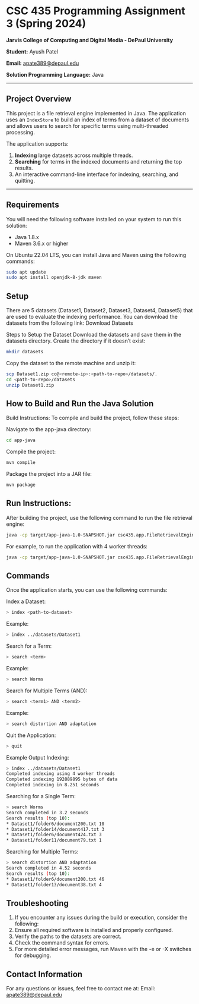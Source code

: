 # CSC 435 Programming Assignment 3 (Spring 2024)

**Jarvis College of Computing and Digital Media - DePaul University**

**Student:** Ayush Patel

**Email:** apate389@depaul.edu

**Solution Programming Language:** Java  

---

## Project Overview

This project is a file retrieval engine implemented in Java. The application uses an `IndexStore` to build an index of terms from a dataset of documents and allows users to search for specific terms using multi-threaded processing. 

The application supports:
1. **Indexing** large datasets across multiple threads.
2. **Searching** for terms in the indexed documents and returning the top results.
3. An interactive command-line interface for indexing, searching, and quitting.

---

## Requirements

You will need the following software installed on your system to run this solution:

- Java 1.8.x
- Maven 3.6.x or higher

On Ubuntu 22.04 LTS, you can install Java and Maven using the following commands:
```bash
sudo apt update
sudo apt install openjdk-8-jdk maven
```

## Setup
There are 5 datasets (Dataset1, Dataset2, Dataset3, Dataset4, Dataset5) that are used to evaluate the indexing performance. You can download the datasets from the following link:
Download Datasets

Steps to Setup the Dataset
Download the datasets and save them in the datasets directory. Create the directory if it doesn’t exist:

```bash
mkdir datasets
```


Copy the dataset to the remote machine and unzip it:
```bash
scp Dataset1.zip cc@<remote-ip>:<path-to-repo>/datasets/.
cd <path-to-repo>/datasets
unzip Dataset1.zip
```

## How to Build and Run the Java Solution
Build Instructions:
To compile and build the project, follow these steps:

Navigate to the app-java directory:

```bash
cd app-java
```
Compile the project:

```bash
mvn compile
```

Package the project into a JAR file:

```bash
mvn package
```

## Run Instructions:
After building the project, use the following command to run the file retrieval engine:

```bash
java -cp target/app-java-1.0-SNAPSHOT.jar csc435.app.FileRetrievalEngine <number of worker threads>
```


For example, to run the application with 4 worker threads:

```bash
java -cp target/app-java-1.0-SNAPSHOT.jar csc435.app.FileRetrievalEngine 4
```

## Commands
Once the application starts, you can use the following commands:

Index a Dataset:

```bash
> index <path-to-dataset>
```

Example:

```bash
> index ../datasets/Dataset1
```

Search for a Term:

```bash
> search <term>
```

Example:

```bash
> search Worms
```

Search for Multiple Terms (AND):

```bash
> search <term1> AND <term2>
```

Example:

```bash
> search distortion AND adaptation
```


Quit the Application:

```bash
> quit
```

Example Output
Indexing:
```bash
> index ../datasets/Dataset1
Completed indexing using 4 worker threads
Completed indexing 192889895 bytes of data
Completed indexing in 8.251 seconds
```

Searching for a Single Term:
```bash
> search Worms
Search completed in 3.2 seconds
Search results (top 10):
* Dataset1/folder6/document200.txt 10
* Dataset1/folder14/document417.txt 3
* Dataset1/folder6/document424.txt 3
* Dataset1/folder11/document79.txt 1
```

Searching for Multiple Terms:
```bash
> search distortion AND adaptation
Search completed in 4.52 seconds
Search results (top 10):
* Dataset1/folder6/document200.txt 46
* Dataset1/folder13/document38.txt 4
```

## Troubleshooting
1. If you encounter any issues during the build or execution, consider the following:
2. Ensure all required software is installed and properly configured.
3. Verify the paths to the datasets are correct.
4. Check the command syntax for errors.
5. For more detailed error messages, run Maven with the -e or -X switches for debugging.

## Contact Information
For any questions or issues, feel free to contact me at:
Email: apate389@depaul.edu
